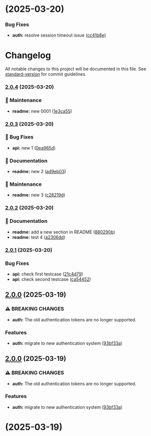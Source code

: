 # [](https://github.com/Bhavishya-jasuja/SemanticVersioning/compare/v2.0.4...v) (2025-03-20)


### Bug Fixes

* **auth:** resolve session timeout issue ([cc41b8e](https://github.com/Bhavishya-jasuja/SemanticVersioning/commit/cc41b8e615c7bec1dc6cfb0ae1ace934c7cf0c15))



# Changelog

All notable changes to this project will be documented in this file. See [standard-version](https://github.com/conventional-changelog/standard-version) for commit guidelines.

### [2.0.4](https://github.com/Bhavishya-jasuja/SemanticVersioning/compare/v2.0.3...v2.0.4) (2025-03-20)


### 🔧 Maintenance

* **readme:** new 0001 ([1e3ca55](https://github.com/Bhavishya-jasuja/SemanticVersioning/commit/1e3ca55fc292bd5155e45edc38bd0d2ca761772b))

### [2.0.3](https://github.com/Bhavishya-jasuja/SemanticVersioning/compare/v2.0.2...v2.0.3) (2025-03-20)


### 🐛 Bug Fixes

* **api:** new 1 ([0ea965d](https://github.com/Bhavishya-jasuja/SemanticVersioning/commit/0ea965da92636ac9a96f85a1021ac2656d30bbd8))


### 📝 Documentation

* **readme:** new 2 ([ad9eb03](https://github.com/Bhavishya-jasuja/SemanticVersioning/commit/ad9eb03538a24e539995087938eef51a8e2e779b))


### 🔧 Maintenance

* **readme:** new 3 ([c28219d](https://github.com/Bhavishya-jasuja/SemanticVersioning/commit/c28219d73c068bf7f988cab259ffc75c9e4eb18b))

### [2.0.2](https://github.com/Bhavishya-jasuja/SemanticVersioning/compare/v2.0.1...v2.0.2) (2025-03-20)


### 📝 Documentation

* **readme:** add a new section in README ([880290b](https://github.com/Bhavishya-jasuja/SemanticVersioning/commit/880290b41c9fbc3f9620e3d0844f204b4ad2418d))
* **readme:** test 4 ([a2306dd](https://github.com/Bhavishya-jasuja/SemanticVersioning/commit/a2306dd87c0ab7d2b5dffdfae4c855a9bcf74098))

### [2.0.1](https://github.com/Bhavishya-jasuja/SemanticVersioning/compare/v2.0.0...v2.0.1) (2025-03-20)


### Bug Fixes

* **api:** check first testcase ([21c4d79](https://github.com/Bhavishya-jasuja/SemanticVersioning/commit/21c4d79959cbcac9968a5d12a661d5aa00414f6b))
* **api:** check second testcase ([ca54452](https://github.com/Bhavishya-jasuja/SemanticVersioning/commit/ca544523dc1cfc07e4876fe9fb343fa09dd2a66d))

## [2.0.0](https://github.com/Bhavishya-jasuja/SemanticVersioning/compare/v1.0.0...v2.0.0) (2025-03-19)


### ⚠ BREAKING CHANGES

* **auth:** The old authentication tokens are no longer supported.

### Features

* **auth:** migrate to new authentication system ([93bf33a](https://github.com/Bhavishya-jasuja/SemanticVersioning/commit/93bf33a232e224c8e249be2d570dea1f08a6055d))

## [2.0.0](https://github.com/Bhavishya-jasuja/SemanticVersioning/compare/v1.0.0...v2.0.0) (2025-03-19)


### ⚠ BREAKING CHANGES

* **auth:** The old authentication tokens are no longer supported.

### Features

* **auth:** migrate to new authentication system ([93bf33a](https://github.com/Bhavishya-jasuja/SemanticVersioning/commit/93bf33a232e224c8e249be2d570dea1f08a6055d))

# [](https://github.com/Bhavishya-jasuja/SemanticVersioning/compare/v1.0.0...v) (2025-03-19)

